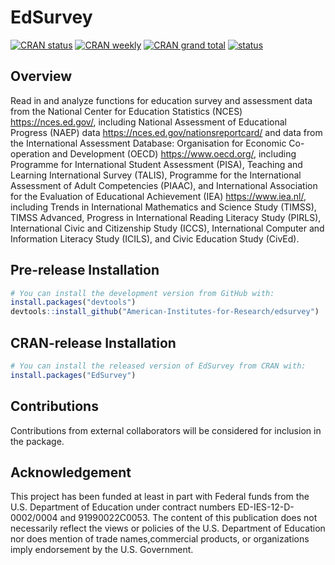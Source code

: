 <!-- README.md is generated from README.Rmd. Please edit that file -->



# EdSurvey


<!-- badges: start -->
[![CRAN status](https://www.r-pkg.org/badges/version-ago/EdSurvey)](https://www.r-pkg.org/badges/version-ago/EdSurvey)
[![CRAN weekly](https://cranlogs.r-pkg.org/badges/EdSurvey)](https://cranlogs.r-pkg.org/badges/EdSurvey)
[![CRAN grand total](https://cranlogs.r-pkg.org/badges/grand-total/EdSurvey)](https://cranlogs.r-pkg.org/badges/grand-total/EdSurvey)
[![status](https://joss.theoj.org/papers/9c1e70616ca856cde31b09804e5df374/status.svg)](https://joss.theoj.org/papers/9c1e70616ca856cde31b09804e5df374)
<!-- badges: end -->

## Overview

Read in and analyze functions for education survey and assessment data from the National Center for Education Statistics (NCES) <https://nces.ed.gov/>, including National Assessment of Educational Progress (NAEP) data <https://nces.ed.gov/nationsreportcard/> and data from the International Assessment Database: Organisation for Economic Co-operation and Development (OECD) <https://www.oecd.org/>, including Programme for International Student Assessment (PISA), Teaching and Learning International Survey (TALIS), Programme for the International Assessment of Adult Competencies (PIAAC), and International Association for the Evaluation of Educational Achievement (IEA) <https://www.iea.nl/>, including Trends in International Mathematics and Science Study (TIMSS), TIMSS Advanced, Progress in International Reading Literacy Study (PIRLS), International Civic and Citizenship Study (ICCS), International Computer and Information Literacy Study (ICILS), and Civic Education Study (CivEd).



## Pre-release Installation


``` r
# You can install the development version from GitHub with:
install.packages("devtools")
devtools::install_github("American-Institutes-for-Research/edsurvey")
```


## CRAN-release Installation

``` r
# You can install the released version of EdSurvey from CRAN with:
install.packages("EdSurvey")
```

## Contributions

Contributions from external collaborators will be considered for inclusion in the package.

## Acknowledgement 

This project has been funded at least in part with Federal funds from the U.S. Department of Education under contract numbers ED-IES-12-D-0002/0004 and 91990022C0053. The content of this publication does not necessarily reflect the views or policies of the U.S. Department of Education nor does mention of trade names,commercial products, or organizations imply endorsement by the U.S. Government.

